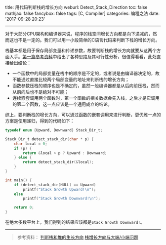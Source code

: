 title: 用代码判断栈的增长方向
weburl: Detect_Stack_Direction
toc: false
mathjax: false
fancybox: false
tags: [C, Compiler]
categories: 编程之法
date: '2017-09-28 20:23'

---

对于大部分CPU架构和编译器来说，程序的栈空间增长方向都是向下递减的，然而这也不是一定的。我们可以用一小段简单的C语言代码来判断下栈的增长方向。

<!--more-->

栈基本都是用于保存局部变量和传递参数，故要判断栈的增长方向就要从这两个方面入手。[第一篇参考资料](http://www.cnblogs.com/youxin/p/3313288.html)中给出了各种思路及其可行性分析，很值得看看，此处直接给出结论：
- 一个函数中的局部变量在栈中的顺序是不定的，或者说是由编译器决定的，故不能通过直接比较两个局部变量的地址来判断栈的增长方向；
- 函数参数压栈的顺序也是不确定的，虽然一般编译器都是从后向前压栈，然而从前向后也不是绝对不可能；
- 连续嵌套调用两个函数时，第一个函数的相关数据会先入栈，之后才是它调用的第二个函数，这一点应该是一个通用成立的结论。

综上，要判断栈的增长方向，可以通过函数的嵌套调用来进行判断，更优雅一点的方案是使用递归，得到的代码如下：

```c
typedef enum {Upward, Downward} Stack_Dir_t;

Stack_Dir_t detect_stack_dir(char * p) {
	char local = 0;
	if (p) {
		return &local > p ? Upward : Downward;
	} else {
		return detect_stack_dir(&local);
	}
}

int main() {
	if (detect_stack_dir(NULL) == Upward)
		printf("Stack Growth Upward!\n");
	else
		printf("Stack Growth Downward!\n");

	return 0;
}
```

在绝大多数平台上，我们得到的结果应该都是`Stack Growth Downward!`。

----------

> 参考资料：
> [判断栈和堆的生长方向](http://www.cnblogs.com/youxin/p/3313288.html)
> [栈增长方向与大端/小端问题](http://www.cnblogs.com/xkfz007/archive/2012/06/22/2558935.html)
